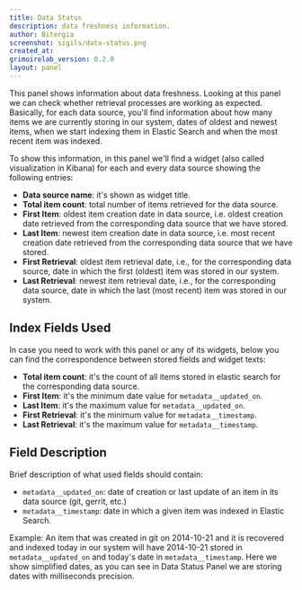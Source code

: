 ```yaml
---
title: Data Status
description: data freshness information.
author: Bitergia
screenshot: sigils/data-status.png
created_at: 
grimoirelab_version: 0.2.0
layout: panel
---
```


This panel shows information about data freshness. Looking at this panel we can check whether retrieval processes are working as expected. Basically, for each data source, you'll find information about how many items we are currently storing in our system, dates of oldest and newest items, when we start indexing them in Elastic Search and when the most recent item was indexed.

To show this information, in this panel we'll find a widget (also called visualization in Kibana) for each and every data source showing the following entries:
- **Data source name**: it's shown as widget title.
- **Total item count**: total number of items retrieved for the data source.
- **First Item**: oldest item creation date in data source, i.e. oldest creation date retrieved from the corresponding data source that we have stored.
- **Last Item**: newest item creation date in data source, i.e. most recent creation date retrieved from the corresponding data source that we have stored.
- **First Retrieval**: oldest item retrieval date, i.e., for the corresponding data source, date in which the first (oldest) item was stored in our system.
- **Last Retrieval**: newest item retrieval date, i.e., for the corresponding data source, date in which the last (most recent) item was stored in our system.

## Index Fields Used

In case you need to work with this panel or any of its widgets, below you can find the correspondence between stored fields and widget texts:

- **Total item count**: it's the count of all items stored in elastic search for the corresponding data source.
- **First Item**: it's the minimum date value for `metadata__updated_on`.
- **Last Item**: it's the maximum value for `metadata__updated_on`.
- **First Retrieval**: it's the minimum value for `metadata__timestamp`.
- **Last Retrieval**: it's the maximum value for `metadata__timestamp`.

## Field Description

Brief description of what used fields should contain:

- `metadata__updated_on`: date of creation or last update of an item in its data source (git, gerrit, etc.)
- `metadata__timestamp`: date in which a given item was indexed in Elastic Search.

Example:
An item that was created in git on 2014-10-21 and it is recovered and indexed today in our system will have 2014-10-21 stored in `metadata__updated_on` and today's date in `metadata__timestamp`. Here we show simplified dates, as you can see in Data Status Panel we are storing dates with milliseconds precision.

